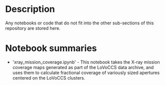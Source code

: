 # Description
Any notebooks or code that do not fit into the other sub-sections of this repository are stored here.

# Notebook summaries

* 'xray_mission_coverage.ipynb' - This notebook takes the X-ray mission coverage maps generated as part of the LoVoCCS data archive, and uses them to calculate fractional coverage of variously sized apertures centered on the LoVoCCS clusters.